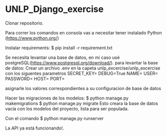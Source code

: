 # UNLP_Django_exercise


Clonar repositorio.

Para correr los comandos en consola vas a necesitar tener instalado Python (https://www.python.org/)

Instalar requirements:
    $ pip install -r requirement.txt

Se necesita levantar una base de datos, en mi caso usé postgreSQL(https://www.postgresql.org/download/). para levantar la base de datos:
    Crear un archivo .env en la capeta unlp_excercise/unlp_excercise con los siguentes parametros
        SECRET_KEY=
        DEBUG=True
        NAME=
        USER=
        PASSWORD=
        HOST=
        PORT=

asignarle los valores correspondientes a su configuracion de base de datos

Hacer las migraciones de los modelos:
    $ python manage.py makemigrations
    $ python manage.py migrate
Esto creara la base de datos vacía con los modelos del proyecto, lista para ser populada.

Con el comando 
    $ python manage.py runserver

La API ya está funcionando!.
